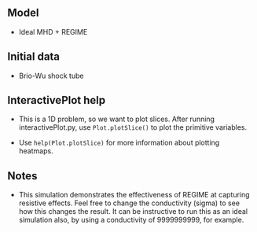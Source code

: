 Model
-----
  - Ideal MHD + REGIME



Initial data
------------
  - Brio-Wu shock tube



InteractivePlot help
--------------------
  - This is a 1D problem, so we want to plot slices. After running
  interactivePlot.py, use
      `Plot.plotSlice()`
  to plot the primitive variables.

  - Use
      `help(Plot.plotSlice)`
    for more information about plotting heatmaps.



Notes
-----
  - This simulation demonstrates the effectiveness of REGIME at capturing
  resistive effects. Feel free to change the conductivity (sigma) to see how
  this changes the result. It can be instructive to run this as an ideal
  simulation also, by using a conductivity of 9999999999, for example.
